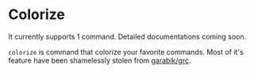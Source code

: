 # Colorize

It currently supports 1 command. Detailed documentations coming soon.

`colorize` is command that colorize your favorite commands. Most of it's feature have been shamelessly stolen from [garabik/grc](https://github.com/garabik/grc).
